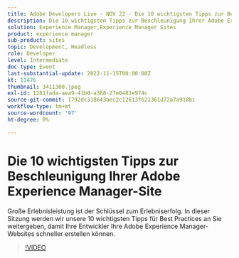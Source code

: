 ```yaml
---
title: Adobe Developers Live - NOV 22 - Die 10 wichtigsten Tipps zur Beschleunigung Ihrer Adobe Experience Manager-Site
description: Die 10 wichtigsten Tipps zur Beschleunigung Ihrer Adobe Experience Manager SiteDie hervorragende Erlebnisleistung ist der Schlüssel zum Erlebniserfolg. In dieser Sitzung werden wir unsere 10 wichtigsten Tipps für Best Practices an Sie weitergeben, damit Ihre Entwickler Ihre Adobe Experience Manager-Websites schneller erstellen können.
solution: Experience Manager,Experience Manager Sites
product: experience manager
sub-product: sites
topic: Development, Headless
role: Developer
level: Intermediate
doc-type: Event
last-substantial-update: 2022-11-15T00:00:00Z
kt: 11476
thumbnail: 3411300.jpeg
exl-id: 1281fada-aea9-41b0-a368-27e0483e974c
source-git-commit: 1792dc318643aec2c12613f621361d72a7a918b1
workflow-type: tm+mt
source-wordcount: '97'
ht-degree: 0%

---
```


# Die 10 wichtigsten Tipps zur Beschleunigung Ihrer Adobe Experience Manager-Site

Große Erlebnisleistung ist der Schlüssel zum Erlebniserfolg. In dieser Sitzung werden wir unsere 10 wichtigsten Tipps für Best Practices an Sie weitergeben, damit Ihre Entwickler Ihre Adobe Experience Manager-Websites schneller erstellen können.

>[!VIDEO](https://video.tv.adobe.com/v/3411300/?quality=12&learn=on)
